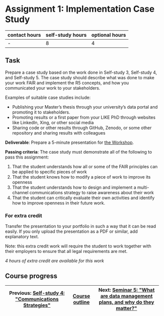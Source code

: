 # Assignment 1: Implementation Case Study

| contact hours | self-study hours | optional hours |
|---|---|---|
| - | 8 | 4 |

## Task
Prepare a case study based on the work done in Self-study 3, Self-study 4, and Self-study 5. The case study should describe what was done to make your work FAIR and implement the R5 concepts, and how you communicated your work to your stakeholders.

Examples of suitable case studies include:
- Publishing your Master’s thesis through your university’s data portal and promoting it to stakeholders.
- Promoting results or a first paper from your LIKE PhD through websites like LinkedIn, Xing, or other social media
- Sharing code or other results through GitHub, Zenodo, or some other repository and sharing results with colleagues

__Deliverable__: Prepare a 5-minute presentation for [the Workshop](../12_workshop1/readme.md).

__Passing criteria__: The case study must demonstrate all of the following to pass this assignment:
1. That the student understands how all or some of the FAIR principles can be applied to specific pieces of work
2. That the student knows how to modify a piece of work to improve its openness
3. That the student understands how to design and implement a multi-channel communications strategy to raise awareness about their work
4. That the student can critically evaluate their own activities and identify how to improve openness in their future work.

### For extra credit
Transfer the presentation to your portfolio in such a way that it can be read easily. If you only upload the presentation as a PDF or similar, add explanatory text.

Note: this extra credit work will require the student to work together with their employers to ensure that all legal requirements are met.

_4 hours of extra credit are available for this work_


## Course progress
| Previous: [Self-study 4: "Communications Strategies"](../08_selfstudy4/readme.md) | [Course outline](../readme.md#course-outline) | Next: [Seminar 5: "What are data management plans, and why do they matter?"](../10_seminar5/readme.md) |
|---|---|---|
